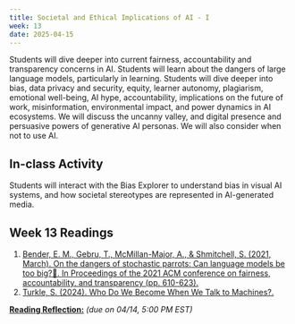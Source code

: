 ```yaml
---
title: Societal and Ethical Implications of AI - I 
week: 13
date: 2025-04-15
---
```


Students will dive deeper into current fairness, accountability and transparency concerns in AI. Students will learn about the dangers of large language models, particularly in learning. Students will dive deeper into bias, data privacy and security, equity, learner autonomy, plagiarism, emotional well-being, AI hype, accountability, implications on the future of work, misinformation, environmental impact, and power dynamics in AI ecosystems. We will discuss the uncanny valley, and digital presence and persuasive powers of generative AI personas. We will also consider when not to use AI. 

## In-class Activity
Students will interact with the Bias Explorer to understand bias in visual AI systems, and how societal stereotypes are represented in AI-generated media. 

## Week 13 Readings
1. [Bender, E. M., Gebru, T., McMillan-Major, A., & Shmitchell, S. (2021, March). On the dangers of stochastic parrots: Can language models be too big?🦜. In Proceedings of the 2021 ACM conference on fairness, accountability, and transparency (pp. 610-623).](https://dl.acm.org/doi/pdf/10.1145/3442188.3445922)
1. [Turkle, S. (2024). Who Do We Become When We Talk to Machines?.](https://mit-genai.pubpub.org/pub/uawlth3j/release/2)

**[Reading Reflection:](https://forms.gle/yLfgmg3sFpk7byfp7)** *(due on 04/14, 5:00 PM EST)*